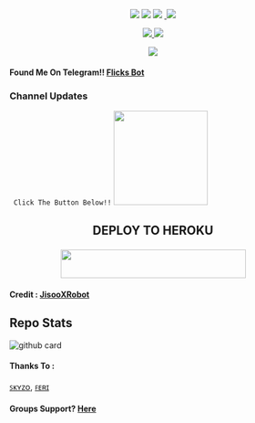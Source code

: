 
<p align="center">
    <a href="https://github.com/ridho17-ind/FlicksXRobot"> <img src="https://img.shields.io/github/repo-size/noob-kittu/YoneRobot?color=orange&logo=github&logoColor=green&style=for-the-badge" /></a>
    <a href="https://github.com/ridho17-ind/FlicksXRobot/commits"> <img src="https://img.shields.io/github/last-commit/noob-kittu/YoneRobot?color=blue&logo=github&logoColor=green&style=for-the-badge" /></a>
    <a href="https://github.com/ridho17-ind/FlicksXRobot/issues"> <img src="https://img.shields.io/github/issues/noob-kittu/YoneRobot?color=blueviolet&logo=github&logoColor=green&style=for-the-badge" /></a>
    <a href="https://github.com/ridho17-ind/FlicksXRobot/network/members"> <img
    <a href="https://pypi.org/project/Telethon/"> <img src="https://img.shields.io/pypi/v/telethon?color=yellow&label=telethon&logo=python&logoColor=green&style=for-the-badge" /></a>
</p>
<p align="center">
  <a href="https://github.com/ridho17-ind/FlicksXRobot/fork">
    <img src="https://img.shields.io/github/forks/ridho17-ind/FlicksXRobot?label=Fork&style=social">
    
  </a>
  <a href="https://github.com/ridho17-ind/FlicksXRobot">
    <img src="https://img.shields.io/github/stars/ridho17-ind/FlicksXRobot?style=social">
  </a>
</p>
<p align="center">
  <img src="https://telegra.ph/file/4bb90f1c2e3eef976b76f.jpg">
</p>

#### Found Me On Telegram!! [Flicks Bot](https://t.me/Flicks_Manager_Bot)
### Channel Updates
`
Click The Button Below!!`
   <a href="https://t.me/SadRoomsInfo"><img src="https://img.shields.io/badge/Channel%20%3F-Here-green?&style=flat-square?&logo=telegram" width=165px></a></p>




## <p align="center">DEPLOY TO HEROKU</p>

<p align="center"><a href="https://heroku.com/deploy?template=https://github.com/fjgaming212/FlicksXRobot">
  <img src="https://img.shields.io/badge/Deploy%20To%20Heroku-aqua?style=flat&logo=heroku" width="325" height="50.100" /></a></p>

#### Credit : [JisooXRobot](https://github.com/FeriEXP/JisooXRobot)

## Repo Stats
![github card](https://github-readme-stats.vercel.app/api/pin/?username=ridho17-ind&repo=FlicksXRobot&theme=nightowl)

#### Thanks To :
 [ꜱᴋʏᴢᴏ](https://github.com/ridho17-ind),
 [ꜰᴇʀɪ](https://github.com/FeriEXP)

#### Groups Support? [Here](https://t.me/SADROOMSCHAT)

